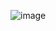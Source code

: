 ![image](https://github.com/shubhamjain207/qs_and_ans/assets/77579810/dbf028ec-d96b-4328-b77d-7d3eaf93263d)
